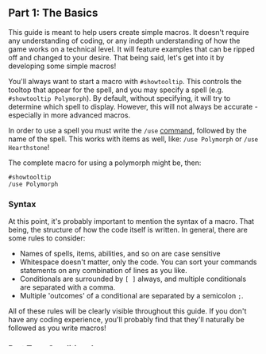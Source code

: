 ## Part 1: The Basics
This guide is meant to help users create simple macros. It doesn't require any understanding of coding, or any indepth understanding of how the game works on a technical level. It will feature examples that can be ripped off and changed to your desire. That being said, let's get into it by developing some simple macros!

You'll always want to start a macro with ```#showtooltip```. This controls the tooltop that appear for the spell, and you may specify a spell (e.g. ```#showtooltip Polymorph```). By default, without specifying, it will try to determine which spell to display. However, this will not always be accurate - especially in more advanced macros.

In order to use a spell you must write the ```/use``` [command](https://wow.gamepedia.com/g00/3_c-7x78px78.hbnfqfejb.dpn_/c-7NPSFQIFVT0x24iuuqtx3ax2fx2fx78px78.hbnfqfejb.dpnx2fNbdsp_dpnnboet_$/$?i10c.ua=1&i10c.dv=11), followed by the name of the spell. This works with items as well, like:
```/use Polymorph``` or ```/use Hearthstone```!

The complete macro for using a polymorph might be, then:
```
#showtooltip
/use Polymorph
```
### Syntax
At this point, it's probably important to mention the syntax of a macro. That being, the structure of how the code itself is written. In general, there are some rules to consider:
* Names of spells, items, abilities, and so on are case sensitive
* Whitespace doesn't matter, only the code. You can sort your commands statements on any combination of lines as you like.
* Conditionals are surrounded by ```[ ]``` always, and multiple conditionals are separated with a comma.
* Multiple 'outcomes' of a conditional are separated by a semicolon ```;```. 

All of these rules will be clearly visible throughout this guide. If you don't have any coding experience, you'll probably find that they'll naturally be followed as you write macros!

### [Part Two: Conditionals](https://github.com/Harurebi/HaruMacros/blob/master/Guide/conditionals.md)

### Additional Resources
[Conditionals](https://wow.gamepedia.com/Macro_conditionals)

[Commands](https://wow.gamepedia.com/g00/3_c-7x78px78.hbnfqfejb.dpn_/c-7NPSFQIFVT0x24iuuqtx3ax2fx2fx78px78.hbnfqfejb.dpnx2fNbdsp_dpnnboet_$/$?i10c.ua=1&i10c.dv=11)

[Making a Macro](https://wow.gamepedia.com/Making_a_macro)
